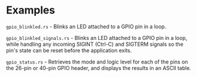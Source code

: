 # Examples

`gpio_blinkled.rs` - Blinks an LED attached to a GPIO pin in a loop.

`gpio_blinkled_signals.rs` - Blinks an LED attached to a GPIO pin in a loop, while handling any incoming SIGINT (Ctrl-C) and SIGTERM signals so the pin's state can be reset before the application exits.

`gpio_status.rs` - Retrieves the mode and logic level for each of the pins on the 26-pin or 40-pin GPIO header, and displays the results in an ASCII table.